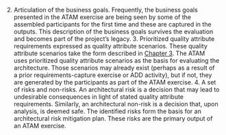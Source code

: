 2.  Articulation of the business goals. Frequently, the business goals presented in the ATAM exercise are being seen by some of the assembled participants for the first time and these are captured in the outputs. This description of the business goals survives the evaluation and becomes part of the project’s legacy. 3.  Prioritized quality attribute requirements expressed as quality attribute scenarios. These quality attribute scenarios take the form described in [Chapter 3](ch03.xhtml#ch03). The ATAM uses prioritized quality attribute scenarios as the basis for evaluating the architecture. Those scenarios may already exist (perhaps as a result of a prior requirements-capture exercise or ADD activity), but if not, they are generated by the participants as part of the ATAM exercise. 4.  A set of risks and non-risks. An architectural risk is a decision that may lead to undesirable consequences in light of stated quality attribute requirements. Similarly, an architectural non-risk is a decision that, upon analysis, is deemed safe. The identified risks form the basis for an architectural risk mitigation plan. These risks are the primary output of an ATAM exercise.